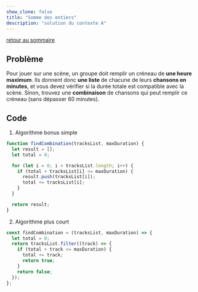 ```yaml
---
show_clone: false
title: "Somme des entiers"
description: "solution du contexte A"
---
```


[retour au sommaire](../../#contexte-a)

## Problème

Pour jouer sur une scène, un groupe doit remplir un créneau de **une heure maximum**. Ils donnent donc **une liste** de chacune de leurs **chansons en minutes**, et vous devez vérifier si la durée totale est compatible avec la scène. Sinon, trouvez une **combinaison** de chansons qui peut remplir ce créneau (sans dépasser 60 minutes).

## Code

1. Algorithme bonus simple

```js
function findCombination(tracksList, maxDuration) {
  let result = [];
  let total = 0;

  for (let i = 0; i < tracksList.length; i++) {
    if (total + tracksList[i] <= maxDuration) {
      result.push(tracksList[i]);
      total += tracksList[i];
    }
  }

  return result;
}
```

2. Algorithme plus court

```js
const findCombination = (tracksList, maxDuration) => {
  let total = 0;
  return tracksList.filter((track) => {
    if (total + track <= maxDuration) {
      total += track;
      return true;
    }
    return false;
  });
};
```
